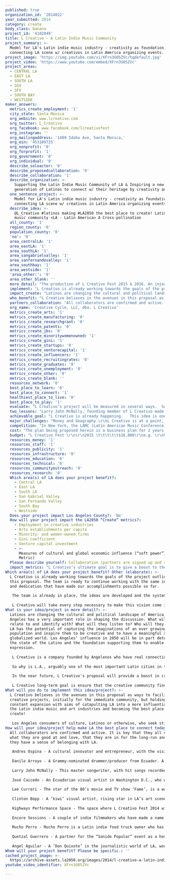 ```yaml
---
published: true
organization_id: '2014022'
year_submitted: 2014
category: create
body_class: banana
project_id: '4102049'
title: L Creativo - A Latin Indie Music Community
project_summary: >-
  Model for LA's Latin indie music industry - creativity as foundation,
  connecting LA scene w/ creativos in Latin America organizing events.
project_image: 'https://img.youtube.com/vi/XFrn3G05ZVc/hqdefault.jpg'
project_video: 'https://www.youtube.com/embed/XFrn3G05ZVc'
project_areas:
  - CENTRAL LA
  - EAST LA
  - SOUTH LA
  - SGV
  - SFV
  - SOUTH BAY
  - WESTSIDE
maker_answers:
  metrics_create_employment: '1'
  city_state: Santa Monica
  org_website: www.lcreativo.com
  org_twitter: L_Creativo
  org_facebook: www.facebook.com/lcreativofest
  org_instagram: ''
  org_mailingaddress: '1409 Idaho Ave, Santa Monica,'
  org_ein: '453189725'
  org_nonprofit: '0'
  org_forprofit: '1'
  org_government: '0'
  org_individual: '0'
  describe_soloactor: '0'
  describe_proposedcollaboration: '0'
  describe_collaboration: '1'
  describe_organization: >-
    Supporting the Latin Indie Music Community of LA & Inspiring a new
    generation of Latinos to connect w/ their heritage by creativity and art.
  one_sentence_project: >-
    Model for LA's Latin indie music industry - creativity as foundation,
    connecting LA scene w/ creativos in Latin America organizing events.
  describe_idea: >-
    @L_Creativo #latinos making #LA2050 the best place to create! Latin indie
    music community <LA - Latin America> A Cross-pollination
  all_county: '1'
  region_county: '0'
  population_county: '0'
  'no': '0'
  area_centralLA: '1'
  area_eastLA: '1'
  area_southLA: '1'
  area_sangabrielvalley: '1'
  area_sanfernandovalley: '1'
  area_southbay: '1'
  area_westside: '1'
  'area_other:': '0'
  area_other_blank: ''
  more_detail: "The production of L Creativo Fest 2015 & 2016. An injection of fresh music & creativity for consumers of culture, latinos or otherwise.  \r\n\r\nSonido Popular - A monthly music event hosted by Quetzal Guerrero w/ 2 bands every month.\r\n\r\nL Creativo Music Catalog - An online library of the community's best music as a source of income for music creators, and great tracks for music professionals. \r\n\r\nL Creativo Fund to promote L Creativo artists.\r\n\r\nL Creativo Talks - In association w/ Encore Sessions,  L Creativo will produce talks with industry professionals on varying subjects e.g. Songwriting. \r\n\r\nL Creativo Newsletter - A newsletter that aims to share the content that is being generated by the community."
  implement: "L Creativo is already working towards the goals of the project outlined in this proposal.   The team is ready to continue working with the same intensity and dedication that have made our accomplishments possible so far.  \r\n\r\nThe team is already in place, the ideas are developed and the system is working.  \r\n\r\nL Creativo will take every step necessary to make this vision come into fruition, while maintaining the guiding core values and mission.  Elevating the Latin indie music community of Los Angeles is our purpose.\r\n"
  impact_create: "Latinos are changing the cultural and political landscape of America, and Los Angeles has a very important role in shaping the discussion.  What will Latinos relate to and identify with?  What will they listen to? Who will they vote for? LA has the potential of capturing the imaginations of an ever growing population and inspire them to be creative and to have a meaningful say in the globalized world.  Los Angeles’ influence in 2050 will be in part determined by the state of the Latino and the foundation supporting them to enable their expression.\r\n\r\nL Creativo is a company founded by Angelenos who have real connections to the Latin American music scene Los Angeles, as well as in Latin American countries. After years of working their way into the LA music scene, the realization that Los Angeles was missing a cohesive support structure for independent artists, especially in the Latin market, inspired the founders to seek these solutions to fill this void.  L Creativo believes it is important for Latinos in LA to be connected with their heritage.\r\n\r\nSo why is L.A., arguably one of the most important Latin cities in the world, not the birthplace of artists like Bomba Estéreo, Ana Tijoux, and Carla Morrison? Of course, there are some great LA based artists, like Ozomatli and La Santa Cecilia, but those bands seemed to be the exceptions rather than the natural outcome of a fertile scene.  L Creativo sees this as a result of an old paradigm for the role of the Latino in Los Angeles that confines Latinos to the stereotype.  L Creativo is here to provide the platform for the new Latinos to express themselves without the pressure of abiding to a role in order to fit a market, and therefore helping Los Angeles change its views on the Latino and start recognizing us more as equally contributing factors to the Angeleno culture.\r\n\r\nIn the near future, L Creativo's proposal will provide a boost in creative energy and projects by the Latin independent music and art scenes of Los Angeles.  By facilitating real connections to the traditional music and film industries in Los Angeles, artists will find ways of producing their art and start opening business opportunities.  \r\n\r\nL Creativo long-term goal is ensure that the creative community finds a subsistence mode, which is the ultimate way of supporting creative artists and projects."
  who_benefit: "L Creativo believes in the avenues in this proposal as ways to facilitate creative projects, initially for the immediate community, but holding a constant expansion with aims of catapulting LA into a more influential role in the Latin indie music and art industries and becoming the best place to create! \r\n\r\nLos Angeles consumers of culture, Latinos or otherwise, who seek stimulation from a positive source of creativity will welcome the unique experiences that L Creativo events offer.  Bringing artists from Latin America and talent from Los Angeles together, sets the groundwork for collaboration and cross pollination.  The creative community will benefit greatly.  \r\n"
  partners_collaboration: "All collaborators are confirmed and active.  It is key that they all contribute what they are good at and love, that they are in for the long-run and that they have a sense of belonging with LA.\r\n\r\nAndres Ospina - A cultural innovator and entrepreneur, with the vision of inspiring a new generation of Latinos to have a connection with the character values of their culture by way of creativity and artistic expression.  \r\n\r\nDanilo Arroyo - A Grammy-nominated drummer/producer from Ecuador.  A connecting factor between the music industry in Latin America, where he constantly tours with several acts, and Los Angeles, where he resides.  \r\n\r\nLarry John McNally - This master songwriter, with hit songs recorded by the Eagles, Joe Cocker, Rod Stewart, Bonnie Raitt, and more, is a founding partner who brings to the table a uniquely important connection to the American music Industry, and to a know-how that bridges the old-school publishing and music industry with the new.\r\n\r\nJosé Caicedo - An Ecuadorian visual artist in Washington D.C., who works in the non-profit sector.  His vision is to elevate the Latino. José, wants to give his children a movement to relate and connect to.  \r\n\r\nLee Curreri - The star of the 80’s movie and TV show ‘Fame’, is a world-renowned music producer who has caught on to L Creativo.  He sees L Creativo as a way to lure in more recording artists into the dwindling recording industry in LA.  He says that the city must learn to cater to the Latin indie music scene.\r\n\r\nClinton Bopp  - A ‘kiwi’ visual artist, rising star in LA’s art scene, and key figure in L Creativo’s vision of combining visual art with music as a way of elevating the experience.\r\n\r\nHighways Performance Space - The space where L Creativo Fest 2014 will take place on October 17 & 18, 2014.  \r\n\r\nEncore Sessions - A couple of indie filmmakers who have made a name for themselves by being a self-contained production team for live performance recording of bands at alternative locations.  They have partnered with L Creativo to generate content.\r\n\r\nMucho Perro - Mucho Perro is a Latin indie food truck owner who has created an interesting following. He is very much in line with L Creativo’s vision, only that his focus is food.  \r\n\r\nQuetzal Guerrero - A partner for the “Sonido Popular” event as a host artist. \r\n\r\nAngel Aguilar - A ‘Don Quixote’ in the journalistic world of LA, working towards bringing quality music reporting to the Latin crowd in Spanish. "
  org_name: 'Creative Cycle, LLC, dba. L Creativo'
  metrics_create_arts: '1'
  metrics_create_manufacturing: '0'
  metrics_create_researchgrant: '0'
  metrics_create_patents: '0'
  metrics_create_jbs: '0'
  metrics_create_minoritywomenowned: '1'
  metrics_create_gini: '1'
  metrics_create_startups: '0'
  metrics_create_venturecapital: '1'
  metrics_create_influencers: '1'
  metrics_create_recruitingrates: '0'
  metrics_create_graduates: '0'
  metrics_create_unemployment: '0'
  metrics_create_other: '0'
  metrics_create_blank: ''
  resources_network: '0'
  best_place_to_learn: '0'
  best_place_to_connect: '1'
  healthiest_place_to_live: '0'
  best_place_to_play: '1'
  evaluate: "L Creativo’s project will be measured in several ways.  Social media metrics, such as likes/shares/comments on L Creativo’s social media outlets will give us indications of the reach of the content generated by L Creativo.   Tied to this is also the growth of the email mailing list to which the monthly Newsletter will be distributed too. \r\n\r\nL Creativo will also measure the audience attending L Creativo Fest & Sonido Popular, as well as other events (showcases, gallery openings, release parties, etc…).  The L Creativo Fest has strived for a high quality experience, rather than a massive turnout, however the goal is to maintain that excellence while offering the experience to as many people as possible.\r\n\r\nFinally, L Creativo will strive to grow the company’s database with placements of tracks from the Music Catalog.  This final metric has an underlying measure, which is the online music catalog’s growth in music generators/creators, as well as music users (music supervisors, filmmakers, marketers, etc…).  \r\n"
  two_lessons: "Larry John McNally, founding member of L Creativo made a living for many years, mainly from direct royalties earned from songs that some of the biggest names in the music business performed and recorded.  His first hand account of how the music business bubble burst, along with Andres Ospina and Danilo Arroyo’s experience as musicians in their early 20’s when the digital revolution kicked in, informs the core philosophy for L Creativo in their way of doing business.   L Creativo seeks a more sustainable approach.  Fueling an industry of excess and recklessness is not something that interests L Creativo.  L Creativo’s approach is investing in creativity as the foundation for an entire community to find a subsistence mode.  We were very inspired by Adam Braun’s Pencils of Promise point of view.  He said, in a nutshell, that the new model is that for-profit companies start moving towards a more purpose-driven way of doing business, and non-profit start looking at their cause with business strategies.  He coined the term ‘profitable purpose’.  Taking this as a guiding philosophy, L Creativo set out to establish a Music Catalog, that aims at giving artists a strong foothold by ways of favorable terms, namely no required exclusivity, zero intrusion into the copyrights of the material, and an above average percentage for the artist for every publishing deal.  Greed was depriving artists, L Creativo learned from this lesson and is now proposing an alternative.\r\n\r\nAnother lesson that we have embraced, that goes hand in hand with what we just mentioned, is that for indie artists to succeed, they must be able to survive the long-run.  One may be able to live off friends’ couches for 6 months or maybe a little longer, but not for the long haul.  For this reason, L Creativo believes in providing income to artists, but also in setting the stage for a more reasonable way of investing the scarce funds available.  Establishing an artist by promotion and touring, making videos etc… is very expensive and has a very low return most of the time.  L Creativo believes in having artists focus on their music and their craft.  Once a song gets recognition from a placement, the music opens the door for the artist and the investing in a video, a tour and then promoting makes more sense.  Through the avenues presented to artists by L Creativo this model will be fruitful.\r\n"
  achievable_goal: "L Creativo is already happening.   This idea is one whose time has come. \r\n\r\nL Creativo organized the L Creativo Fest 2013, and in so doing confirmed the notion that there was a strong community, willing to make things happen for the benefit of all.  Everybody pitched in and the resulting atmosphere was that of camaraderie, where the old-school mindset of bands upstaging each other was obliterated and replaced by the conviction that when one shines, everyone does.  The audience was cross-cultural and cross generational.  Even the boundaries of language were ignored.  Spanish and English were spoken in the same sentence without a hitch.  Los Angeles is ready for L Creativo.\r\n"
  major_challenges: "Money and Geography.\r\nL Creativo is at a point, where money is the only thing that we are really lacking.  All of the projects that L Creativo is undertaking need money to be able to activate the business, start moving music, having events and generating content.  \r\n\r\nThe other challenge is the geography of Los Angeles.  Neighborhoods are so far apart from each other that being able to connect with the different communities takes a lot of effort.  This may well be a reason why the Latin indie music scene in LA hasn’t really come together cohesively, because being so spread out makes it hard for all to find a common space.  \r\n\r\nL Creativo is actively searching for investors who will enable the projects to take flight.  In the case of L Creativo Fest and Sonido Popular, sponsors may provide necessary funds.  L Creativo is seeking investors that have a similar stance to L Creativo, either by the audience they are trying to reach or by the values that they represent. \r\n\r\nTo be able to tackle the sprawl of Los Angeles, L Creativo is once again relying on community.  L Creativo’s community is based all around the city.   By bands essentially combining their fanbases through L Creativo, we are all being able to reach the greater LA area.\r\n"
  competition: "In New York, the LAMC (Latin American Music Conference) was founded 15 years ago and has ever since been the go-to organization for the global Latin Alternative market.  The audience that enjoys LAMC, may very well be the same audience that will enjoy L Creativo. We see LAMC not as competitors, but as potential business partners as they bring the ‘Supersonico’ Festival to Los Angeles for the first time in 2014.  LAMC is a company that is based on their own record label ‘Nacional Records’, which has been a desirable record label for Latin alternative artists, and L Creativo will gladly do business with LAMC or Nacional Records for the benefit of the artists.\r\n\r\nLAMC is simply not being able to handle the increasing demand in Latin alternative music, and the indie community based approach of L Creativo will surely find its audience, which again is not necessarily different from that of LAMC, and provide more content to meet the demand.\r\n\r\nGiven that L Creativo is based in Los Angeles, and that it is founded upon the very real connection of artists already creating in this city, separates our work from that of LAMC’s in a tangible way.  Another big difference between what the two companies do is that L Creativo is fostering connections with the creative communities in Latin America.  Also, L Creativo is the first online catalog of Latin indie music. \r\n"
  cost: "The plan being proposed herein is a business plan for 2 years starting in January 2015.  This plan is designed to activate the business and revenue flows, including ticket sales and concessions; publishing deals with the music catalog, venture capital investment into the company itself, and sponsorship for anything from social media pages (YouTube channel for instance) to events.  \r\n\r\nAs outlined below, the budgeted cost for this project is $117,500 for the two years.  The $17,500 + needed to fully implement this project will come from the revenue streams outlined above."
  budget: "L Creativo Fest \r\n\r\n2015 \t\t\t\t\t$16,000\r\ne.g. \r\nVenue\t\t$4,200\r\nVideo\t\t$2,200\r\nSound Rental\t$2,700\r\nLights Rental\t$1,200\r\nPrinting\t        $900\r\nFood\t\t$1,000\r\nLabor\t\t$2800\r\nPhotography\t$800\r\n\r\n2016 \t\t\t\t\t$16,000\r\n\r\nSub total L Creativo Fest \t$32,000\r\n\r\n--\r\n\r\nSonido Popular \r\n2015 - $1,500 /mo. x 12  \t \t$18,000\r\nMonthly Budget\r\nHost\t\t$300\r\nDJ\t\t$200\r\nBand #1\t$500\r\nBand #2\t$500\r\nx 12 occurrences\r\n\r\n2016 - $1,500 /mo. x 12  \t\t$18,000\r\nSub total Sonido Popular \t$36,000\r\n\r\n--\r\n\r\nMusic Catalog \r\n2015 - $10,000\r\nAirfare for a representative of L Creativo \r\nat major industry conferences\r\n\t\t$4,500\r\nMix Sur in Buenos Aires, ARG\r\nLAMC, NY\r\nSXSW, TX \r\nAccommodations and Per Diem\r\n\t\t$2,500\r\nFurther website development and upkeep.\r\n\t\t$3,000\r\n\r\n2016 - $10,000\r\nSub total Music Catalog\t\t$20,000\r\n\r\n--\r\n\r\nPR \r\n2015 - $6,000\r\n$500/mo \r\nPR for L Creativo Fest, Sonido Popular and L Creativo Artists.\r\n\r\n2015 - $6,000\r\n$500/mo \r\nPR for L Creativo Fest, Sonido Popular and L Creativo Artists.\r\nSub total PR\t\t\t\t$12,000\r\n\r\n--\r\n\r\nL Creativo Newsletter \r\n$0 - Social Media\r\n\r\n--\r\n\r\nL Creativo Talks \r\n2015 - 5 talks \r\nEncore Sessions Production $250/session\r\n\t\t$1,250\r\n2016 - 5 talks \r\nEncore Sessions Production $250/session\r\n\t\t$1,250\r\nSub total L Creativo Talks\t\t$2,500\r\n\r\n--\r\n\r\nL Creativo Fund \r\n2015 - 1 Artist - $7,500\r\nMixing and Mastering of album\t\r\n\t$6,000\r\nProduction of 2 videos for promotion\r\n\t$1,500\r\n2016 - 1 Artist - $7,500\r\nMixing and Mastering of album\t\r\n\t$6,000\r\nProduction of 2 videos for promotion\r\n\t$1,500\r\nSub total L Creativo Fund\t\t$15,000\r\n\r\n--\r\n\r\nTotal: $117,500\r\n"
  resources_money: '1'
  resources_staff: '1'
  resources_publicity: '1'
  resources_infrastructure: '0'
  resources_education: '0'
  resources_technical: '0'
  resources_communityoutreach: '0'
  resources_research: '0'
  Which area(s) of LA does your project benefit?:
    - Central LA
    - East LA
    - South LA
    - San Gabriel Valley
    - San Fernando Valley
    - South Bay
    - Westside
  Does your project impact Los Angeles County?: 'No'
  How will your project impact the LA2050 “Create” metrics?:
    - Employment in creative industries
    - Arts establishments per capita
    - Minority- and women-owned firms
    - Gini coefficient
    - Venture capital investment
    - >-
      Measures of cultural and global economic influence (“soft power”) (Dream
      Metric)
  Please describe yourself: Collaboration (partners are signed up and ready to hit the ground running!)
  impact_metrics: "L Creativo’s ultimate goal is to give a boost to the creative industry in LA.  By serving as a connecting community and enabling projects, both through direct involvement as well as by laying the groundwork for a positive collaboration amongst community members, L Creativo will inspire and promote many other artistic endeavors and startups.\r\n\r\nIn stimulating the spur of Latin art, L Creativo is in essence helping minority groups find a way to own their businesses. The plight for the women’s cause is a great part of our motivation.  The L Creativo Fest 2013, was in dubbed the Festival of Latin Women, as 6 of the 9 bands that performed were lead by women, and all 9 bands included at least one female band member.  \r\n\r\nIt seems as though income inequality was a big culprit for the collapse of the old way of the music business.  A few artists were getting it all, while many others were completely unfunded.  L Creativo believes that in a new world, where the mainstream is no longer so clear cut, and a much more diverse an open spectrum of creativity is available for the consumer, it is important to seek a better distribution of wealth.  L Creativo’s solution to this is again community as the foundation for the economic model.  Through L Creativo’s Music Catalog, for instance, artists will find a way to make money from their creations and not have to give up their profit, for the ‘exposure’, as it has been dealt in the traditional Los Angeles industry.  \r\n\r\nThe infrastructure that L Creativo proposes for artists to utilize and lean against to create and connect, will surely result in many of these artists garnering venture capital funds, as the conglomeration of artists feeding into the L Creativo community facilitates the generation of content, and therefore gives more return per dollar spent.  The L Creativo model is stripped of any ‘bureaucracy’, meaning that things get done in an efficient way.   \r\n\r\nL Creativo believes greatly in the creative prowess of the new Latino (L Creativo) community, and believes that LA’s true angle over other global culture epicenters, is the new Latino’s contribution.  The more that this community is supported, the more influence LA as a whole will have.  \r\n\r\nIt is very probable that Latinos will essentially run the country in years to come.  An important question we may ask right now is how can we uplift the Latino consciousness and cultivate great leaders within the Latino community? How can LA contribute to this discussion?"
Which area(s) of LA does your project benefit? Other (elaborate): >-
  L Creativo is already working towards the goals of the project outlined in
  this proposal. The team is ready to continue working with the same intensity
  and dedication that have made our accomplishments possible so far. 
   
   The team is already in place, the ideas are developed and the system is working. 
   
   L Creativo will take every step necessary to make this vision come into fruition, while maintaining the guiding core values and mission. Elevating the Latin indie music community of Los Angeles is our purpose.
What is your idea/project in more detail?: >-
  Latinos are changing the cultural and political landscape of America, and Los
  Angeles has a very important role in shaping the discussion. What will Latinos
  relate to and identify with? What will they listen to? Who will they vote for?
  LA has the potential of capturing the imaginations of an ever growing
  population and inspire them to be creative and to have a meaningful say in the
  globalized world. Los Angeles’ influence in 2050 will be in part determined by
  the state of the Latino and the foundation supporting them to enable their
  expression.
   
   L Creativo is a company founded by Angelenos who have real connections to the Latin American music scene Los Angeles, as well as in Latin American countries. After years of working their way into the LA music scene, the realization that Los Angeles was missing a cohesive support structure for independent artists, especially in the Latin market, inspired the founders to seek these solutions to fill this void. L Creativo believes it is important for Latinos in LA to be connected with their heritage.
   
   So why is L.A., arguably one of the most important Latin cities in the world, not the birthplace of artists like Bomba Estéreo, Ana Tijoux, and Carla Morrison? Of course, there are some great LA based artists, like Ozomatli and La Santa Cecilia, but those bands seemed to be the exceptions rather than the natural outcome of a fertile scene. L Creativo sees this as a result of an old paradigm for the role of the Latino in Los Angeles that confines Latinos to the stereotype. L Creativo is here to provide the platform for the new Latinos to express themselves without the pressure of abiding to a role in order to fit a market, and therefore helping Los Angeles change its views on the Latino and start recognizing us more as equally contributing factors to the Angeleno culture.
   
   In the near future, L Creativo's proposal will provide a boost in creative energy and projects by the Latin independent music and art scenes of Los Angeles. By facilitating real connections to the traditional music and film industries in Los Angeles, artists will find ways of producing their art and start opening business opportunities. 
   
   L Creativo long-term goal is ensure that the creative community finds a subsistence mode, which is the ultimate way of supporting creative artists and projects.
What will you do to implement this idea/project?: >-
  L Creativo believes in the avenues in this proposal as ways to facilitate
  creative projects, initially for the immediate community, but holding a
  constant expansion with aims of catapulting LA into a more influential role in
  the Latin indie music and art industries and becoming the best place to
  create! 
   
   Los Angeles consumers of culture, Latinos or otherwise, who seek stimulation from a positive source of creativity will welcome the unique experiences that L Creativo events offer. Bringing artists from Latin America and talent from Los Angeles together, sets the groundwork for collaboration and cross pollination. The creative community will benefit greatly.
How will your idea/project help make LA the best place to connect today? In LA2050?: >-
  All collaborators are confirmed and active. It is key that they all contribute
  what they are good at and love, that they are in for the long-run and that
  they have a sense of belonging with LA.
   
   Andres Ospina - A cultural innovator and entrepreneur, with the vision of inspiring a new generation of Latinos to have a connection with the character values of their culture by way of creativity and artistic expression. 
   
   Danilo Arroyo - A Grammy-nominated drummer/producer from Ecuador. A connecting factor between the music industry in Latin America, where he constantly tours with several acts, and Los Angeles, where he resides. 
   
   Larry John McNally - This master songwriter, with hit songs recorded by the Eagles, Joe Cocker, Rod Stewart, Bonnie Raitt, and more, is a founding partner who brings to the table a uniquely important connection to the American music Industry, and to a know-how that bridges the old-school publishing and music industry with the new.
   
   José Caicedo - An Ecuadorian visual artist in Washington D.C., who works in the non-profit sector. His vision is to elevate the Latino. José, wants to give his children a movement to relate and connect to. 
   
   Lee Curreri - The star of the 80’s movie and TV show ‘Fame’, is a world-renowned music producer who has caught on to L Creativo. He sees L Creativo as a way to lure in more recording artists into the dwindling recording industry in LA. He says that the city must learn to cater to the Latin indie music scene.
   
   Clinton Bopp - A ‘kiwi’ visual artist, rising star in LA’s art scene, and key figure in L Creativo’s vision of combining visual art with music as a way of elevating the experience.
   
   Highways Performance Space - The space where L Creativo Fest 2014 will take place on October 17 & 18, 2014. 
   
   Encore Sessions - A couple of indie filmmakers who have made a name for themselves by being a self-contained production team for live performance recording of bands at alternative locations. They have partnered with L Creativo to generate content.
   
   Mucho Perro - Mucho Perro is a Latin indie food truck owner who has created an interesting following. He is very much in line with L Creativo’s vision, only that his focus is food. 
   
   Quetzal Guerrero - A partner for the “Sonido Popular” event as a host artist. 
   
   Angel Aguilar - A ‘Don Quixote’ in the journalistic world of LA, working towards bringing quality music reporting to the Latin crowd in Spanish.
Whom will your project benefit? Please be specific.: ''
cached_project_image: >-
  https://archive-assets.la2050.org/images/2014/l-creativo-a-latin-indie-music-community/img.youtube.com/vi/XFrn3G05ZVc/hqdefault.jpg
youtube_video_identifier: XFrn3G05ZVc

---
```

